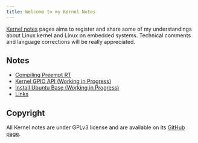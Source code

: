 ```yaml
---
title: Welcome to my Kernel Notes
---
```


[Kernel notes](https://gbitten.github.io/kernel-notes/) pages aims to register and share some of my understandings about Linux kernel and Linux on embedded systems. Technical comments and language corrections will be really appreciated.

## Notes

* [Compiling Preempt RT](compiling-preempt-rt)
* [Kernel GPIO API (Working in Progress)](kernel-gpio-api)
* [Install Ubuntu Base (Working in Progress)](install-ubuntu-base)
* [Links](links)

## Copyright

All Kernel notes are under GPLv3 license and are available on its [GitHub page](https://github.com/gbitten/kernel-notes).
